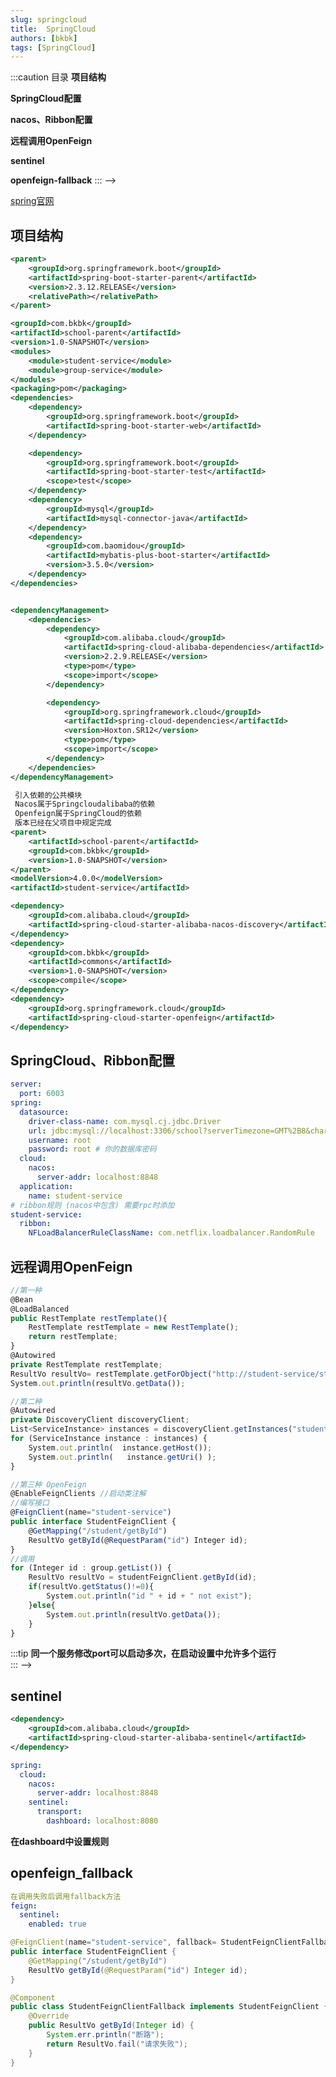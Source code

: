 ```yaml
---
slug: springcloud
title:  SpringCloud 
authors: [bkbk]
tags: [SpringCloud]
---
```

 
 


:::caution 目录
**项目结构**   

**SpringCloud配置**   

**nacos、Ribbon配置**   

**远程调用OpenFeign**  

**sentinel**

**openfeign-fallback**
::: -->
<!--truncate-->

<!-- ``` js title="目录" {1-4}
项目结构
SpringCloud配置
Ribbon配置
远程调用OpenFeign
``` -->



[spring官网](https://spring.io)  

## 项目结构
``` xml title="school-parent 版本依赖与管理"
<parent>
    <groupId>org.springframework.boot</groupId>
    <artifactId>spring-boot-starter-parent</artifactId>
    <version>2.3.12.RELEASE</version>
    <relativePath></relativePath>
</parent>

<groupId>com.bkbk</groupId>
<artifactId>school-parent</artifactId>
<version>1.0-SNAPSHOT</version> 
<modules>
    <module>student-service</module>
    <module>group-service</module>
</modules>
<packaging>pom</packaging>  
<dependencies>  
    <dependency>
        <groupId>org.springframework.boot</groupId>
        <artifactId>spring-boot-starter-web</artifactId>
    </dependency>

    <dependency>
        <groupId>org.springframework.boot</groupId>
        <artifactId>spring-boot-starter-test</artifactId>
        <scope>test</scope>
    </dependency>
    <dependency>
        <groupId>mysql</groupId>
        <artifactId>mysql-connector-java</artifactId>
    </dependency>
    <dependency>
        <groupId>com.baomidou</groupId>
        <artifactId>mybatis-plus-boot-starter</artifactId>
        <version>3.5.0</version>
    </dependency> 
</dependencies>


<dependencyManagement>
    <dependencies>
        <dependency>
            <groupId>com.alibaba.cloud</groupId>
            <artifactId>spring-cloud-alibaba-dependencies</artifactId>
            <version>2.2.9.RELEASE</version>
            <type>pom</type>
            <scope>import</scope>
        </dependency>

        <dependency>
            <groupId>org.springframework.cloud</groupId>
            <artifactId>spring-cloud-dependencies</artifactId>
            <version>Hoxton.SR12</version>
            <type>pom</type>
            <scope>import</scope>
        </dependency> 
    </dependencies>
</dependencyManagement>
```



``` xml title="子模块" {1-4}
 引入依赖的公共模块 
 Nacos属于Springcloudalibaba的依赖 
 Openfeign属于SpringCloud的依赖 
 版本已经在父项目中规定完成
<parent>
    <artifactId>school-parent</artifactId>
    <groupId>com.bkbk</groupId>
    <version>1.0-SNAPSHOT</version>
</parent>
<modelVersion>4.0.0</modelVersion> 
<artifactId>student-service</artifactId>

<dependency>
    <groupId>com.alibaba.cloud</groupId>
    <artifactId>spring-cloud-starter-alibaba-nacos-discovery</artifactId>
</dependency>
<dependency>
    <groupId>com.bkbk</groupId>
    <artifactId>commons</artifactId>
    <version>1.0-SNAPSHOT</version>
    <scope>compile</scope>
</dependency>
<dependency>
    <groupId>org.springframework.cloud</groupId>
    <artifactId>spring-cloud-starter-openfeign</artifactId>
</dependency> 
```

## SpringCloud、Ribbon配置
``` yml title="配置"
server:
  port: 6003
spring:
  datasource:
    driver-class-name: com.mysql.cj.jdbc.Driver
    url: jdbc:mysql://localhost:3306/school?serverTimezone=GMT%2B8&characterEncoding=utf8&useSSL=true
    username: root
    password: root # 你的数据库密码
  cloud:
    nacos:
      server-addr: localhost:8848
  application:
    name: student-service
# ribbon规则 (nacos中包含) 需要rpc时添加
student-service:
  ribbon:
    NFLoadBalancerRuleClassName: com.netflix.loadbalancer.RandomRule
```


## 远程调用OpenFeign
``` js title="调用"
//第一种 
@Bean
@LoadBalanced
public RestTemplate restTemplate(){
    RestTemplate restTemplate = new RestTemplate();
    return restTemplate;
}
@Autowired
private RestTemplate restTemplate;
ResultVo resultVo= restTemplate.getForObject("http://student-service/student/getById?id=1",ResultVo.class);
System.out.println(resultVo.getData());

//第二种
@Autowired
private DiscoveryClient discoveryClient;
List<ServiceInstance> instances = discoveryClient.getInstances("student-service");
for (ServiceInstance instance : instances) {
    System.out.println(  instance.getHost());
    System.out.println(   instance.getUri() );
}

//第三种 OpenFeign
@EnableFeignClients //启动类注解
//编写接口
@FeignClient(name="student-service")
public interface StudentFeignClient { 
    @GetMapping("/student/getById")
    ResultVo getById(@RequestParam("id") Integer id);  
}
//调用
for (Integer id : group.getList()) {
    ResultVo resultVo = studentFeignClient.getById(id);
    if(resultVo.getStatus()!=0){
        System.out.println("id " + id + " not exist");
    }else{
        System.out.println(resultVo.getData());
    }
} 
```
:::tip 
**同一个服务修改port可以启动多次，在启动设置中允许多个运行**  
::: -->


## sentinel

``` xml title="导入依赖,版本受父项目管理"
<dependency>
    <groupId>com.alibaba.cloud</groupId>
    <artifactId>spring-cloud-starter-alibaba-sentinel</artifactId>
</dependency>  
```

``` yml title="yml配置"
spring: 
  cloud:
    nacos:
      server-addr: localhost:8848
    sentinel:
      transport:
        dashboard: localhost:8080
```
**在dashboard中设置规则**

## openfeign_fallback
``` yml title="yml配置" {1}
在调用失败后调用fallback方法
feign:
  sentinel:
    enabled: true
```

``` java title="fallback类实现接口" 
@FeignClient(name="student-service", fallback= StudentFeignClientFallback.class)
public interface StudentFeignClient { 
    @GetMapping("/student/getById")
    ResultVo getById(@RequestParam("id") Integer id);  
}

@Component
public class StudentFeignClientFallback implements StudentFeignClient {
    @Override
    public ResultVo getById(Integer id) {
        System.err.println("断路");
        return ResultVo.fail("请求失败");
    }
} 
```